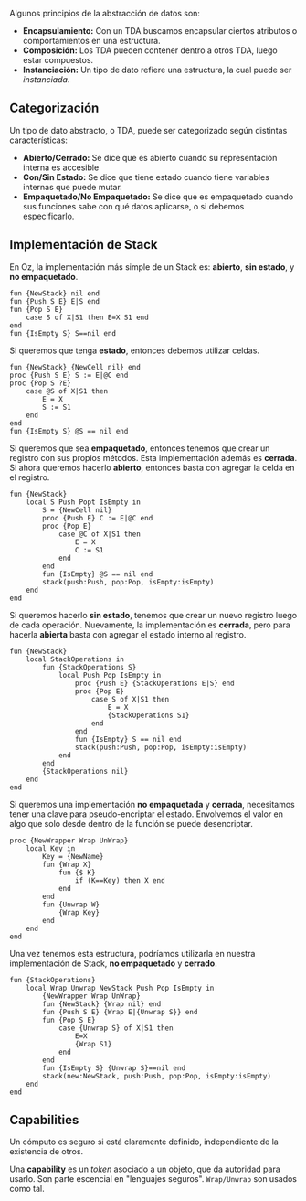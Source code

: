 Algunos principios de la abstracción de datos son:

- **Encapsulamiento:** Con un TDA buscamos encapsular ciertos atributos o comportamientos en una estructura.
- **Composición:** Los TDA pueden contener dentro a otros TDA, luego estar compuestos.
- **Instanciación:** Un tipo de dato refiere una estructura, la cual puede ser *instanciada*.

## Categorización

Un tipo de dato abstracto, o TDA, puede ser categorizado según distintas características:

- **Abierto/Cerrado:** Se dice que es abierto cuando su representación interna es accesible
- **Con/Sin Estado:** Se dice que tiene estado cuando tiene variables internas que puede mutar.
- **Empaquetado/No Empaquetado:** Se dice que es empaquetado cuando sus funciones sabe con qué datos aplicarse, o si debemos especificarlo.

## Implementación de Stack

En Oz, la implementación más simple de un Stack es: **abierto**, **sin estado**, y **no empaquetado**.

```Oz
fun {NewStack} nil end  
fun {Push S E} E|S end  
fun {Pop S E}
	case S of X|S1 then E=X S1 end  
end  
fun {IsEmpty S} S==nil end
```

Si queremos que tenga **estado**, entonces debemos utilizar celdas.

```Oz
fun {NewStack} {NewCell nil} end
proc {Push S E} S := E|@C end
proc {Pop S ?E}
	case @S of X|S1 then
		E = X
		S := S1
	end
end
fun {IsEmpty S} @S == nil end
```

Si queremos que sea **empaquetado**, entonces tenemos que crear un registro con sus propios métodos. Esta implementación además es **cerrada**. Si ahora queremos hacerlo **abierto**, entonces basta con agregar la celda en el registro.

```Oz
fun {NewStack}
	local S Push Popt IsEmpty in
		S = {NewCell nil}
		proc {Push E} C := E|@C end
		proc {Pop E}
			case @C of X|S1 then
				E = X
				C := S1
			end
		end
		fun {IsEmpty} @S == nil end
		stack(push:Push, pop:Pop, isEmpty:isEmpty)
	end
end
```

Si queremos hacerlo **sin estado**, tenemos que crear un nuevo registro luego de cada operación. Nuevamente, la implementación es **cerrada**, pero para hacerla **abierta** basta con agregar el estado interno al registro.

```Oz
fun {NewStack}
	local StackOperations in
		fun {StackOperations S}
			local Push Pop IsEmpty in
				proc {Push E} {StackOperations E|S} end
				proc {Pop E}
					case S of X|S1 then
						E = X
						{StackOperations S1}
					end
				end
				fun {IsEmpty} S == nil end
				stack(push:Push, pop:Pop, isEmpty:isEmpty)
			end
		end
		{StackOperations nil}
	end
end
```

Si queremos una implementación **no empaquetada** y **cerrada**, necesitamos tener una clave para pseudo-encriptar el estado. Envolvemos el valor en algo que solo desde dentro de la función se puede desencriptar.

```Oz
proc {NewWrapper Wrap UnWrap}
	local Key in 
		Key = {NewName}
		fun {Wrap X}  
			fun {$ K}  
				if (K==Key) then X end  
			end  
		end  
		fun {Unwrap W}  
			{Wrap Key}  
		end
	end
end
```

Una vez tenemos esta estructura, podríamos utilizarla en nuestra implementación de Stack, **no empaquetado** y **cerrado**.

```Oz
fun {StackOperations}
	local Wrap Unwrap NewStack Push Pop IsEmpty in
		{NewWrapper Wrap UnWrap}
		fun {NewStack} {Wrap nil} end  
		fun {Push S E} {Wrap E|{Unwrap S}} end  
		fun {Pop S E}
			case {Unwrap S} of X|S1 then 
				E=X
				{Wrap S1}
			end  
		end  
		fun {IsEmpty S} {Unwrap S}==nil end
		stack(new:NewStack, push:Push, pop:Pop, isEmpty:isEmpty)
	end
end
```

## Capabilities

Un cómputo es seguro si está claramente definido, independiente de la existencia de otros.

Una **capability** es un *token* asociado a un objeto, que da autoridad para usarlo. Son parte escencial en "lenguajes seguros". `Wrap/Unwrap` son usados como tal.
